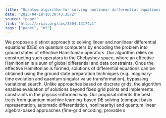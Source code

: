 ```yaml
---
title: "Quantum algorithm for solving nonlinear differential equations based on physics-informed effective Hamiltonians"
date: "2025-04-18T10:30:43.357Z"
source: "paper"
link: "http://arxiv.org/abs/2504.13174v1"
tags: ["paper", "ml"]
---
```


We propose a distinct approach to solving linear and nonlinear differential equations (DEs) on quantum computers by encoding the problem into ground states of effective Hamiltonian operators. Our algorithm relies on constructing such operators in the Chebyshev space, where an effective Hamiltonian is a sum of global differential and data constraints. Once the effective Hamiltonian is formed, solutions of differential equations can be obtained using the ground state preparation techniques (e.g. imaginary-time evolution and quantum singular value transformation), bypassing variational search. Unlike approaches based on discrete grids, the algorithm enables evaluation of solutions beyond fixed grid points and implements constraints in the physics-informed way. Our proposal inherits the best traits from quantum machine learning-based DE solving (compact basis representation, automatic differentiation, nonlinearity) and quantum linear algebra-based approaches (fine-grid encoding, provable s
